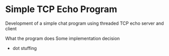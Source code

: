 # Simple TCP Echo Program

Development of a simple chat program using threaded TCP echo server and client 

What the program does 
Some implementation decision 
 - dot stuffing
